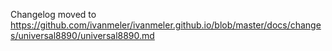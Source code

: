 Changelog moved to https://github.com/ivanmeler/ivanmeler.github.io/blob/master/docs/changes/universal8890/universal8890.md

